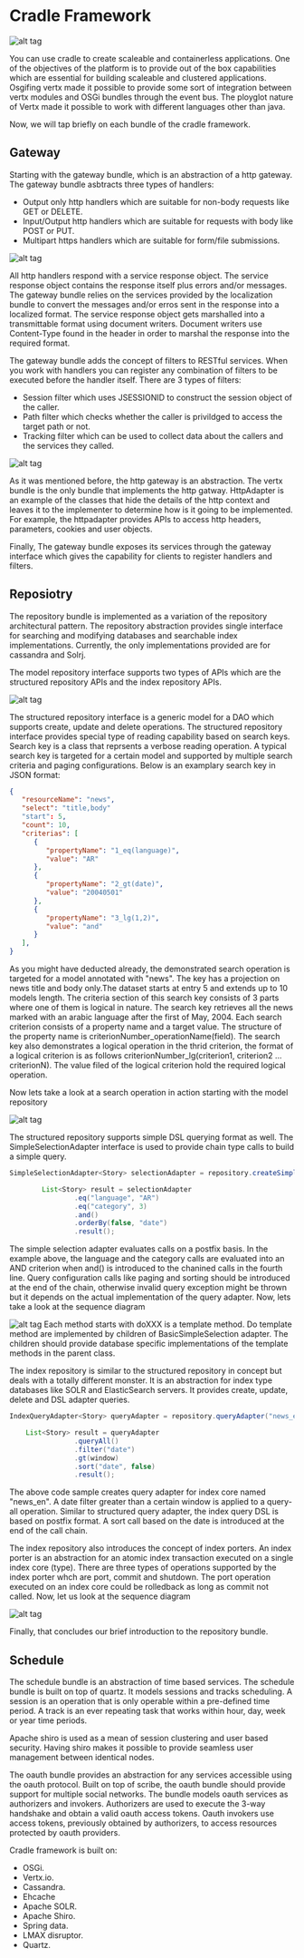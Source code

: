 # Cradle Framework
![alt tag](https://cloud.githubusercontent.com/assets/6278849/5888307/b6428b08-a402-11e4-8305-f4c2fdecaeed.jpg)

You can use cradle to create scaleable and containerless applications. One of the objectives of the platform is to provide out of the box capabilities which are essential for building scaleable and clustered applications. Osgifing vertx made it possible to provide some sort of integration between vertx modules and OSGi bundles through the event bus. The ployglot nature of Vertx made it possible to work with different languages other than java. 

Now, we will tap briefly on each bundle of the cradle framework.

## Gateway
Starting with the gateway bundle, which is an abstraction of a http gateway. The gateway bundle asbtracts three types of handlers:
- Output only http handlers which are suitable for non-body requests like GET or DELETE.
- Input/Output http handlers which are suitable for requests with body like POST or PUT.
- Multipart https handlers which are suitable for form/file submissions.

![alt tag](https://cloud.githubusercontent.com/assets/6278849/5907358/1820ebd0-a5a7-11e4-8620-949af8b8c7fa.jpg)

All http handlers respond with a service response object. The service response object contains the response itself plus errors and/or messages. The gateway bundle relies on the services provided by the localization bundle to convert the messages and/or erros sent in the response into a localized format. The service response object gets marshalled into a transmittable format using document writers. Document writers use Content-Type found in the header in order to marshal the response into the required format.  

The gateway bundle adds the concept of filters to RESTful services. When you work with handlers you can register any combination of filters to be executed before the handler itself. There are 3 types of filters:
- Session filter which uses JSESSIONID to construct the session object of the caller.
- Path filter which checks whether the caller is privildged to access the target path or not.
- Tracking filter which can be used to collect data about the callers and the services they called.

![alt tag](https://cloud.githubusercontent.com/assets/6278849/5907360/1ae4489e-a5a7-11e4-9a0f-9b9a750de378.jpg)

As it was mentioned before, the http gateway is an abstraction. The vertx bundle is the only bundle that implements the http gatway. HttpAdapter is an example of the classes that hide the details of the http context and leaves it to the implementer to determine how is it going to be implemented. For example, the httpadapter provides APIs to access http headers, parameters, cookies and user objects.  

Finally, The gateway bundle exposes its services through the gateway interface which gives the capability for clients to register handlers and filters.

## Reposiotry

The repository bundle is implemented as a variation of the repository architectural pattern. The repository abstraction provides single interface for searching and modifying databases and searchable index implementations. Currently, the only implementations provided are for cassandra and Solrj.

The model repository interface supports two types of APIs which are the structured repository APIs and the index repository APIs. 

![alt tag](https://cloud.githubusercontent.com/assets/6278849/7104885/3bc1fa92-e0fe-11e4-832c-cae741e1ae81.png)

The structured repository interface is a generic model for a DAO which supports create, update and delete operations. The structured repository interface provides special type of reading capability based on search keys. Search key is a class that reprsents a verbose reading operation. A typical search key is targeted for a certain model and supported by multiple search criteria and paging configurations. Below is an examplary search key in JSON format:
```json
{
   "resourceName": "news",
   "select": "title,body"
   "start": 5,
   "count": 10,
   "criterias": [
      {
         "propertyName": "1_eq(language)",
         "value": "AR"
      },
      {
         "propertyName": "2_gt(date)",
         "value": "20040501"
      },
      {
         "propertyName": "3_lg(1,2)",
         "value": "and"
      }
   ],
}
```
As you might have deducted already, the demonstrated search operation is targeted for a model annotated with "news". The key has a projection on news title and body only.The dataset starts at entry 5 and extends up to 10 models length. The criteria section of this search key consists of 3 parts where one of them is logical in nature. The search key retrieves all the news marked with an arabic language after the first of May, 2004. Each search criterion consists of a property name and a target value. The structure of the property name is criterionNumber_operationName(field). The search key also demonstrates a logical operation in the thrid criterion, the format of a logical criterion is as follows criterionNumber_lg(criterion1, criterion2 ... criterionN). The value filed of the logical criterion hold the required logical operation.

Now lets take a look at a search operation in action starting with the model repository

![alt tag](https://cloud.githubusercontent.com/assets/6278849/7104882/d9a88fc4-e0fd-11e4-84d2-cc4281d4e273.jpg)

The structured repository supports simple DSL querying format as well. The SimpleSelectionAdapter interface is used to provide chain type calls to build a simple query. 

```java
SimpleSelectionAdapter<Story> selectionAdapter = repository.createSimpleSelectionAdapter("news");

		List<Story> result = selectionAdapter
				.eq("language", "AR")
				.eq("category", 3)
				.and()
				.orderBy(false, "date")
				.result();
```
The simple selection adapter evaluates calls on a postfix basis. In the example above, the language and the category calls are evaluated into an AND criterion when and() is introduced to the chanined calls in the fourth line. Query configuration calls like paging and sorting should be introduced at the end of the chain, otherwise invalid query exception might be thrown but it depends on the actual implementation of the query adapter. Now, lets take a look at the sequence diagram

![alt tag](https://cloud.githubusercontent.com/assets/6278849/7105012/f44da322-e103-11e4-8cdf-1a51e07ca9a2.png)
Each method starts with doXXX is a template method. Do template method are implemented by children of BasicSimpleSelection adapter. The children should provide database specific implementations of the template methods in the parent class. 

The index repository is similar to the structured repository in concept but deals with a totally different monster. It is an abstraction for index type databases like SOLR and ElasticSearch servers.  It provides create, update, delete and DSL adapter queries. 

```java
IndexQueryAdapter<Story> queryAdapter = repository.queryAdapter("news_en");

	List<Story> result = queryAdapter
				.queryAll()
				.filter("date")
				.gt(window)
				.sort("date", false)
				.result();
```

The above code sample creates query adapter for index core named "news_en". A date filter greater than a certain window is applied to a query-all operation. Similar to structured query adapter, the index query DSL is based on postfix format. A sort call based on the date is introduced at the end of the call chain. 

The index repository also introduces the concept of index porters. An index porter is an abstraction for an atomic index transaction executed on a single index core (type). There are three types of operations supported by the index porter whch are port, commit and shutdown. The port operation executed on an index core could be rolledback as long as commit not called. Now, let us look at the sequence diagram

![alt tag](https://cloud.githubusercontent.com/assets/6278849/7105215/8471a7a0-e10e-11e4-86ec-b1fa05d5f614.png)

Finally, that concludes our brief introduction to the repository bundle. 

## Schedule

The schedule bundle is an abstraction of time based services. The schedule bundle is built on top of quartz. It models sessions and tracks scheduling. A session is an operation that is only operable within a pre-defined time period. A track is an ever repeating task that works within hour, day, week or year time periods.



Apache shiro is used as a mean of session clustering and user based security. Having shiro makes it possible to provide seamless user management between identical nodes.



The oauth bundle provides an abstraction for any services accessible using the oauth protocol. Built on top of scribe, the oauth bundle should provide support for multiple social networks. The bundle models oauth services as authorizers and invokers. Authorizers are used to execute the 3-way handshake and obtain a valid oauth access tokens. Oauth invokers use access tokens, previously obtained by authorizers, to access resources protected by oauth providers.

Cradle framework is built on:
- OSGi. 
- Vertx.io. 
- Cassandra. 
- Ehcache 
- Apache SOLR. 
- Apache Shiro.
- Spring data. 
- LMAX disruptor. 
- Quartz. 
